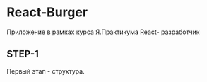 # React-Burger
Приложение в рамках курса Я.Практикума React- разработчик

## STEP-1
Первый этап - структура. 